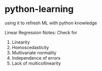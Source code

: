 # python-learning
using it to refresh ML with python knowledge

Linear Regression Notes:
Check for
1. Linearity
2. Homoscedasticity
3. Multivariate normality
4. Independence of errors
5. Lack of multicollinearity